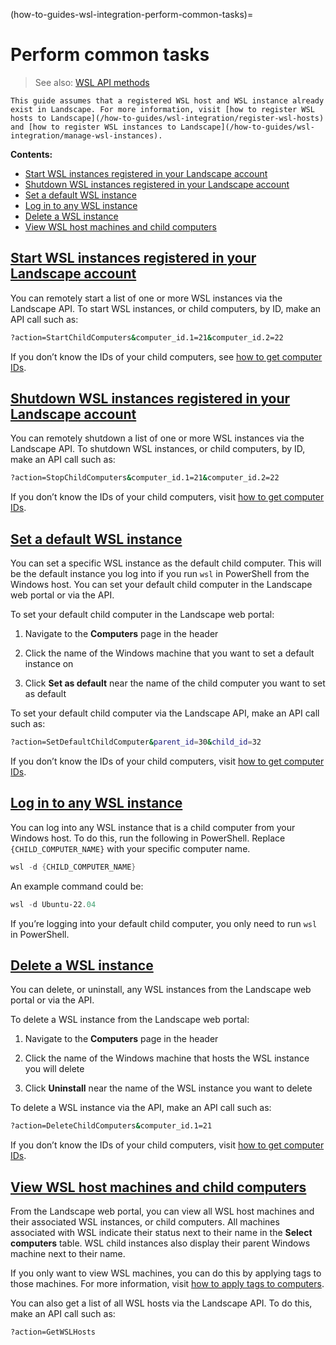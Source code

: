 (how-to-guides-wsl-integration-perform-common-tasks)=
# Perform common tasks

> See also: [WSL API methods](/reference/api/legacy-api-endpoints/wsl)

```{note}
This guide assumes that a registered WSL host and WSL instance already exist in Landscape. For more information, visit [how to register WSL hosts to Landscape](/how-to-guides/wsl-integration/register-wsl-hosts) and [how to register WSL instances to Landscape](/how-to-guides/wsl-integration/manage-wsl-instances).
```

**Contents:**

- [Start WSL instances registered in your Landscape account](#heading--start-wsl-instances-registered-in-your-landscape-account)
- [Shutdown WSL instances registered in your Landscape account](#heading--shutdown-wsl-instances-registered-in-your-landscape-account)
- [Set a default WSL instance](#heading--set-a-default-wsl-instance)
- [Log in to any WSL instance](#heading--log-into-any-wsl-instance)
- [Delete a WSL instance](#heading--delete-a-wsl-instance)
- [View WSL host machines and child computers](#heading--view-wsl-host-machines-and-child-computers)

<a href="#heading--start-wsl-instances-registered-in-your-landscape-account"><h2 id="heading--start-wsl-instances-registered-in-your-landscape-account">Start WSL instances registered in your Landscape account</h2></a>

You can remotely start a list of one or more WSL instances via the Landscape API. To start WSL instances, or child computers, by ID, make an API call such as:

```bash
?action=StartChildComputers&computer_id.1=21&computer_id.2=22
```

If you don’t know the IDs of your child computers, see [how to get computer IDs](https://ubuntu.com/landscape/docs/managing-computers#heading--get-computer-ids).

<a href="#heading--shutdown-wsl-instances-registered-in-your-landscape-account"><h2 id="heading--shutdown-wsl-instances-registered-in-your-landscape-account">Shutdown WSL instances registered in your Landscape account</h2></a>

You can remotely shutdown a list of one or more WSL instances via the Landscape API. To shutdown WSL instances, or child computers, by ID, make an API call such as:

```bash
?action=StopChildComputers&computer_id.1=21&computer_id.2=22
```

If you don’t know the IDs of your child computers, visit [how to get computer IDs](https://ubuntu.com/landscape/docs/managing-computers#heading--get-computer-ids).

<a href="#heading--set-a-default-wsl-instance"><h2 id="heading--set-a-default-wsl-instance">Set a default WSL instance</h2></a>

You can set a specific WSL instance as the default child computer. This will be the default instance you log into if you run `wsl` in PowerShell from the Windows host. You can set your default child computer in the Landscape web portal or via the API.

To set your default child computer in the Landscape web portal:

1. Navigate to the **Computers** page in the header

2. Click the name of the Windows machine that you want to set a default instance on

3. Click **Set as default** near the name of the child computer you want to set as default

To set your default child computer via the Landscape API, make an API call such as:

```bash
?action=SetDefaultChildComputer&parent_id=30&child_id=32
```

If you don’t know the IDs of your child computers, visit [how to get computer IDs](https://ubuntu.com/landscape/docs/managing-computers#heading--get-computer-ids).

<a href="#heading--log-into-any-wsl-instance"><h2 id="heading--log-into-any-wsl-instance">Log in to any WSL instance</h2></a>

You can log into any WSL instance that is a child computer from your Windows host. To do this, run the following in PowerShell. Replace `{CHILD_COMPUTER_NAME}` with your specific computer name.

```powershell
wsl -d {CHILD_COMPUTER_NAME}
```

An example command could be:

```powershell
wsl -d Ubuntu-22.04
```

If you’re logging into your default child computer, you only need to run `wsl` in PowerShell.

<a href="#heading--delete-a-wsl-instance"><h2 id="heading--delete-a-wsl-instance">Delete a WSL instance</h2></a>

You can delete, or uninstall, any WSL instances from the Landscape web portal or via the API.

To delete a WSL instance from the Landscape web portal:

1. Navigate to the **Computers** page in the header

2. Click the name of the Windows machine that hosts the WSL instance you will delete

3. Click **Uninstall** near the name of the WSL instance you want to delete

To delete a WSL instance via the API, make an API call such as:

```bash
?action=DeleteChildComputers&computer_id.1=21
```

If you don’t know the IDs of your child computers, visit [how to get computer IDs](https://ubuntu.com/landscape/docs/managing-computers#heading--get-computer-ids).

<a href="#heading--view-wsl-host-machines-and-child-computers"><h2 id="heading--view-wsl-host-machines-and-child-computers">View WSL host machines and child computers</h2></a>

From the Landscape web portal, you can view all WSL host machines and their associated WSL instances, or child computers. All machines associated with WSL indicate their status next to their name in the **Select computers** table. WSL child instances also display their parent Windows machine next to their name.

If you only want to view WSL machines, you can do this by applying tags to those machines. For more information, visit [how to apply tags to computers](https://ubuntu.com/landscape/docs/managing-computers#heading--apply-tags-to-computers).

You can also get a list of all WSL hosts via the Landscape API. To do this, make an API call such as:

```bash
?action=GetWSLHosts
```

